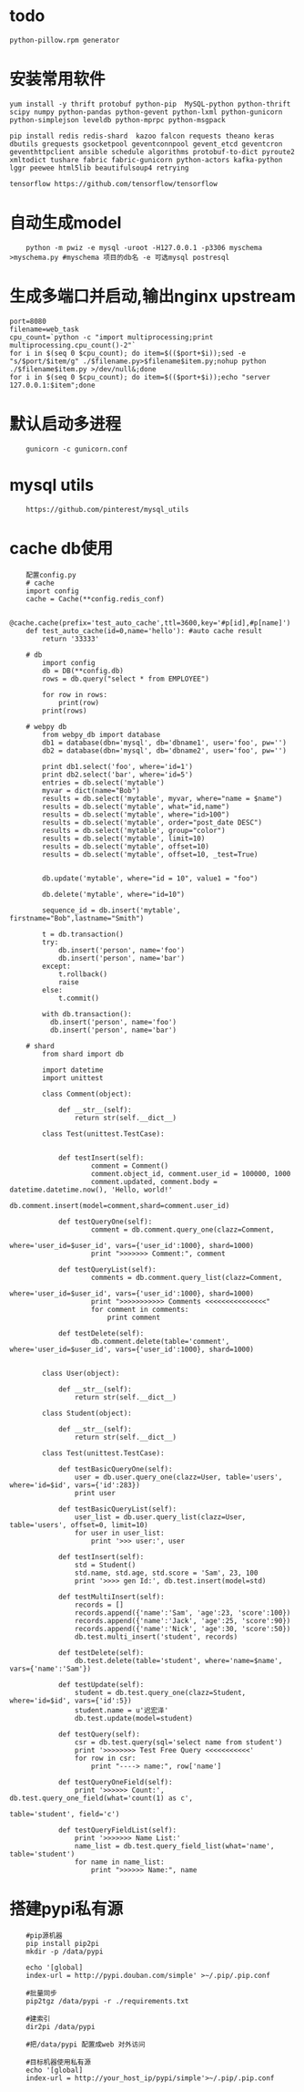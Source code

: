 # todo
    python-pillow.rpm generator
# 安装常用软件

    yum install -y thrift protobuf python-pip  MySQL-python python-thrift scipy numpy python-pandas python-gevent python-lxml python-gunicorn python-simplejson leveldb python-mprpc python-msgpack

    pip install redis redis-shard  kazoo falcon requests theano keras dbutils grequests gsocketpool geventconnpool gevent_etcd geventcron geventhttpclient ansible schedule algorithms protobuf-to-dict pyroute2 xmltodict tushare fabric fabric-gunicorn python-actors kafka-python lggr peewee html5lib beautifulsoup4 retrying
  
    tensorflow https://github.com/tensorflow/tensorflow

# 自动生成model
        python -m pwiz -e mysql -uroot -H127.0.0.1 -p3306 myschema >myschema.py #myschema 项目的db名 -e 可选mysql postresql

# 生成多端口并启动,输出nginx upstream
    port=8080
    filename=web_task
    cpu_count=`python -c "import multiprocessing;print multiprocessing.cpu_count()-2"`
    for i in $(seq 0 $cpu_count); do item=$(($port+$i));sed -e "s/$port/$item/g" ./$filename.py>$filename$item.py;nohup python ./$filename$item.py >/dev/null&;done
    for i in $(seq 0 $cpu_count); do item=$(($port+$i));echo "server 127.0.0.1:$item";done

# 默认启动多进程
        gunicorn -c gunicorn.conf
# mysql utils
        https://github.com/pinterest/mysql_utils

# cache db使用
        配置config.py
        # cache
        import config
        cache = Cache(**config.redis_conf)
    
        @cache.cache(prefix='test_auto_cache',ttl=3600,key='#p[id],#p[name]')
        def test_auto_cache(id=0,name='hello'): #auto cache result
            return '33333'
        
        # db 
            import config
            db = DB(**config.db)
            rows = db.query("select * from EMPLOYEE")
        
            for row in rows:
                print(row)
            print(rows)
        
        # webpy db
            from webpy_db import database
            db1 = database(dbn='mysql', db='dbname1', user='foo', pw='')
            db2 = database(dbn='mysql', db='dbname2', user='foo', pw='')
        
            print db1.select('foo', where='id=1')
            print db2.select('bar', where='id=5')
            entries = db.select('mytable')
            myvar = dict(name="Bob")
            results = db.select('mytable', myvar, where="name = $name")
            results = db.select('mytable', what="id,name")
            results = db.select('mytable', where="id>100")
            results = db.select('mytable', order="post_date DESC")
            results = db.select('mytable', group="color") 
            results = db.select('mytable', limit=10) 
            results = db.select('mytable', offset=10) 
            results = db.select('mytable', offset=10, _test=True) 
            
            
            db.update('mytable', where="id = 10", value1 = "foo")
            
            db.delete('mytable', where="id=10")
            
            sequence_id = db.insert('mytable', firstname="Bob",lastname="Smith")
            
            t = db.transaction()
            try:
                db.insert('person', name='foo')
                db.insert('person', name='bar')
            except:
                t.rollback()
                raise
            else:
                t.commit()
            
            with db.transaction():
              db.insert('person', name='foo')
              db.insert('person', name='bar')
        
        # shard
            from shard import db
            
            import datetime
            import unittest
        
            class Comment(object):
        
                def __str__(self):
                    return str(self.__dict__)
        
            class Test(unittest.TestCase):
        
        
                def testInsert(self):
                        comment = Comment()
                        comment.object_id, comment.user_id = 100000, 1000
                        comment.updated, comment.body = datetime.datetime.now(), 'Hello, world!'
                        db.comment.insert(model=comment,shard=comment.user_id)
        
                def testQueryOne(self):
                        comment = db.comment.query_one(clazz=Comment,
                                                       where='user_id=$user_id', vars={'user_id':1000}, shard=1000)
                        print ">>>>>>> Comment:", comment
        
                def testQueryList(self):
                        comments = db.comment.query_list(clazz=Comment,
                                                         where='user_id=$user_id', vars={'user_id':1000}, shard=1000)
                        print ">>>>>>>>>>> Comments <<<<<<<<<<<<<<<"
                        for comment in comments:
                            print comment
        
                def testDelete(self):
                        db.comment.delete(table='comment', where='user_id=$user_id', vars={'user_id':1000}, shard=1000)
        
        
            class User(object):
        
                def __str__(self):
                    return str(self.__dict__)
        
            class Student(object):
        
                def __str__(self):
                    return str(self.__dict__)
        
            class Test(unittest.TestCase):
        
                def testBasicQueryOne(self):
                    user = db.user.query_one(clazz=User, table='users', where='id=$id', vars={'id':283})
                    print user
        
                def testBasicQueryList(self):
                    user_list = db.user.query_list(clazz=User, table='users', offset=0, limit=10)
                    for user in user_list:
                        print '>>> user:', user
        
                def testInsert(self):
                    std = Student()
                    std.name, std.age, std.score = 'Sam', 23, 100
                    print '>>>> gen Id:', db.test.insert(model=std)
        
                def testMultiInsert(self):
                    records = []
                    records.append({'name':'Sam', 'age':23, 'score':100})
                    records.append({'name':'Jack', 'age':25, 'score':90})
                    records.append({'name':'Nick', 'age':30, 'score':50})
                    db.test.multi_insert('student', records)
        
                def testDelete(self):
                    db.test.delete(table='student', where='name=$name', vars={'name':'Sam'})
        
                def testUpdate(self):
                    student = db.test.query_one(clazz=Student, where='id=$id', vars={'id':5})
                    student.name = u'迟宏泽'
                    db.test.update(model=student)
        
                def testQuery(self):
                    csr = db.test.query(sql='select name from student')
                    print '>>>>>>>> Test Free Query <<<<<<<<<<<'
                    for row in csr:
                        print "----> name:", row['name']
        
                def testQueryOneField(self):
                    print '>>>>>> Count:', db.test.query_one_field(what='count(1) as c',
                                                                   table='student', field='c')
        
                def testQueryFieldList(self):
                    print '>>>>>>> Name List:'
                    name_list = db.test.query_field_list(what='name', table='student')
                    for name in name_list:
                        print ">>>>>> Name:", name
        
# 搭建pypi私有源
        #pip源机器
        pip install pip2pi
        mkdir -p /data/pypi

        echo '[global]
        index-url = http://pypi.douban.com/simple' >~/.pip/.pip.conf

        #批量同步
        pip2tgz /data/pypi -r ./requirements.txt

        #建索引
        dir2pi /data/pypi

        #把/data/pypi 配置成web 对外访问
        
        #目标机器使用私有源
        echo '[global]
        index-url = http://your_host_ip/pypi/simple'>~/.pip/.pip.conf

